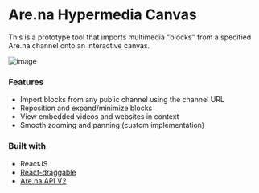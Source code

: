 # Are.na Hypermedia Canvas 

This is a prototype tool that imports multimedia "blocks" from a specified Are.na channel onto an interactive canvas. 

![image](https://github.com/merryvj/arena-explorer/assets/41601131/74837ead-ef85-4167-bf40-481c30fa9394)

### Features
* Import blocks from any public channel using the channel URL
* Reposition and expand/minimize blocks
* View embedded videos and websites in context
* Smooth zooming and panning (custom implementation)

### Built with
* ReactJS
* [React-draggable](https://www.npmjs.com/package/react-draggable)
* [Are.na API V2](https://dev.are.na/documentation/channels)
  
  
